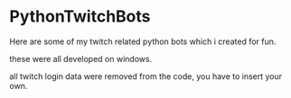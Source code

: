 # PythonTwitchBots
Here are some of my twitch related python bots which i created for fun.

these were all developed on windows.

all twitch login data were removed from the code, you have to insert your own.
